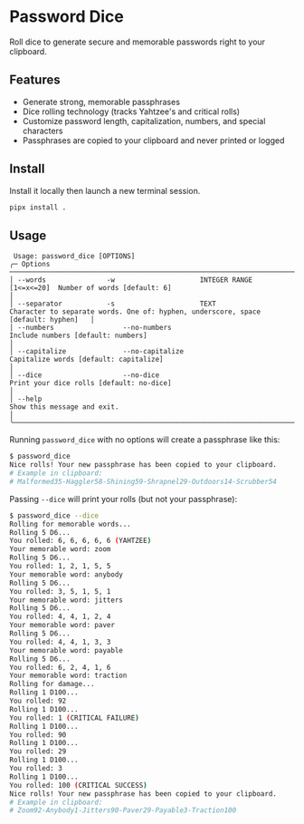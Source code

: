 # Password Dice

Roll dice to generate secure and memorable passwords right to your clipboard.

## Features

- Generate strong, memorable passphrases
- Dice rolling technology (tracks Yahtzee's and critical rolls)
- Customize password length, capitalization, numbers, and special characters
- Passphrases are copied to your clipboard and never printed or logged

## Install

Install it locally then launch a new terminal session.

```sh
pipx install .
```

## Usage

```
 Usage: password_dice [OPTIONS]                                                                      
╭─ Options ─────────────────────────────────────────────────────────────────────────────────────────────────────────────────────────────────────────────────╮
│ --words               -w                     INTEGER RANGE [1<=x<=20]  Number of words [default: 6]                                                       │
│ --separator           -s                     TEXT                      Character to separate words. One of: hyphen, underscore, space [default: hyphen]   │
│ --numbers                 --no-numbers                                 Include numbers [default: numbers]                                                 │
│ --capitalize              --no-capitalize                              Capitalize words [default: capitalize]                                             │
│ --dice                    --no-dice                                    Print your dice rolls [default: no-dice]                                           │
│ --help                                                                 Show this message and exit.                                                        │
╰───────────────────────────────────────────────────────────────────────────────────────────────────────────────────────────────────────────────────────────╯
```

Running `password_dice` with no options will create a passphrase like this:
```sh
$ password_dice       
Nice rolls! Your new passphrase has been copied to your clipboard.
# Example in clipboard:
# Malformed35-Haggler58-Shining59-Shrapnel29-Outdoors14-Scrubber54
```
Passing `--dice` will print your rolls (but not your passphrase):
```sh
$ password_dice --dice
Rolling for memorable words...
Rolling 5 D6...
You rolled: 6, 6, 6, 6, 6 (YAHTZEE)
Your memorable word: zoom
Rolling 5 D6...
You rolled: 1, 2, 1, 5, 5
Your memorable word: anybody
Rolling 5 D6...
You rolled: 3, 5, 1, 5, 1
Your memorable word: jitters
Rolling 5 D6...
You rolled: 4, 4, 1, 2, 4
Your memorable word: paver
Rolling 5 D6...
You rolled: 4, 4, 1, 3, 3
Your memorable word: payable
Rolling 5 D6...
You rolled: 6, 2, 4, 1, 6
Your memorable word: traction
Rolling for damage...
Rolling 1 D100...
You rolled: 92
Rolling 1 D100...
You rolled: 1 (CRITICAL FAILURE)
Rolling 1 D100...
You rolled: 90
Rolling 1 D100...
You rolled: 29
Rolling 1 D100...
You rolled: 3
Rolling 1 D100...
You rolled: 100 (CRITICAL SUCCESS)
Nice rolls! Your new passphrase has been copied to your clipboard.
# Example in clipboard:
# Zoom92-Anybody1-Jitters90-Paver29-Payable3-Traction100
```